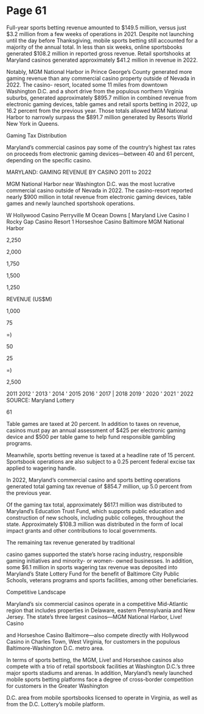 # Page 61

Full-year sports betting revenue amounted to $149.5
million, versus just $3.2 million from a few weeks of
operations in 2021. Despite not launching until the day
before Thanksgiving, mobile sports betting still accounted
for a majority of the annual total. In less than six weeks,
online sportsbooks generated $108.2 million in reported
gross revenue. Retail sportshooks at Maryland casinos
generated approximately $41.2 million in revenue in 2022.

Notably, MGM National Harbor in Prince George’s County
generated more gaming revenue than any commercial
casino property outside of Nevada in 2022. The casino-
resort, located some 11 miles from downtown Washington
D.C. and a short drive from the populous northern Virginia
suburbs, generated approximately $895.7 million in
combined revenue from electronic gaming devices, table
games and retail sports betting in 2022, up 16.2 percent
from the previous year. Those totals allowed MGM National
Harbor to narrowly surpass the $891.7 million generated
by Resorts World New York in Queens.

Gaming Tax Distribution

Maryland’s commercial casinos pay some of the country’s
highest tax rates on proceeds from electronic gaming
devices—between 40 and 61 percent, depending on the
specific casino.

MARYLAND: GAMING REVENUE BY CASINO
2011 to 2022

MGM National Harbor near Washington D.C. was the most
lucrative commercial casino outside of Nevada in 2022. The
casino-resort reported nearly $900 million in total revenue
from electronic gaming devices, table games and newly
launched sportshook operations.

W Hollywood Casino Perryville M Ocean Downs [ Maryland Live Casino
I Rocky Gap Casino Resort 1 Horseshoe Casino Baltimore MGM National Harbor

2,250

2,000

1,750

1,500

1,250

REVENUE (US$M)

1,000

75

=)

50

>

25

=)

2,500

2011 2012 ' 2013 ' 2014 ' 2015 2016 ' 2017 | 2018 2019 ' 2020 ' 2021 ' 2022
SOURCE: Maryland Lottery

61

Table games are taxed at 20 percent. In addition to taxes
on revenue, casinos must pay an annual assessment of
$425 per electronic gaming device and $500 per table
game to help fund responsible gambling programs.

Meanwhile, sports betting revenue is taxed at a headline rate
of 15 percent. Sportsbook operations are also subject to a
0.25 percent federal excise tax applied to wagering handle.

In 2022, Maryland’s commercial casino and sports betting
operations generated total gaming tax revenue of $854.7
million, up 5.0 percent from the previous year.

Of the gaming tax total, approximately $617.1 million
was distributed to Maryland’s Education Trust Fund,
which supports public education and construction of new
schools, including public colleges, throughout the state.
Approximately $108.3 million was distributed in the form
of local impact grants and other contributions to local
governments.

The remaining tax revenue generated by traditional

casino games supported the state’s horse racing industry,
responsible gaming initiatives and minority- or women-
owned businesses. In addition, some $6.1 million in
sports wagering tax revenue was deposited into Maryland’s
State Lottery Fund for the benefit of Baltimore City Public
Schools, veterans programs and sports facilities, among
other beneficiaries.

Competitive Landscape

Maryland’s six commercial casinos operate in a competitive
Mid-Atlantic region that includes properties in Delaware,
eastern Pennsylvania and New Jersey. The state’s three
largest casinos—MGM National Harbor, Live! Casino

and Horseshoe Casino Baltimore—also compete directly
with Hollywood Casino in Charles Town, West Virginia, for
customers in the populous Baltimore-Washington D.C.
metro area.

In terms of sports betting, the MGM, Live! and Horseshoe
casinos also compete with a trio of retail sportsbook
facilities at Washington D.C.’s three major sports stadiums
and arenas. In addition, Maryland’s newly launched mobile
sports betting platforms face a degree of cross-border
competition for customers in the Greater Washington

D.C. area from mobile sportsbooks licensed to operate in
Virginia, as well as from the D.C. Lottery’s mobile platform.
